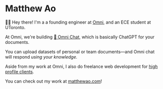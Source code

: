 # Matthew Ao
👋🏼 Hey there! I'm a a founding engineer at [Omni](https://omnilabs.ai/), and an ECE student at UToronto.

At Omni, we're building [💬 Omni Chat](https://omnilabs.ai/chat), which is basically ChatGPT for your documents. 

You can upload datasets of personal or team documents—and Omni chat will respond *using your knowledge.* 

Aside from my work at Omni, I also do freelance web development for [high profile clients](https://bruceliu.matthewao.com). 

You can check out my work at [matthewao.com](https://matthewao.com)!
